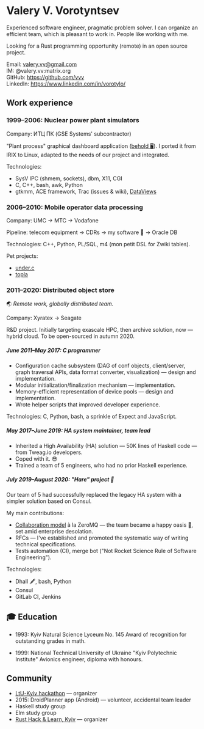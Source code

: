 # Valery V. Vorotyntsev

Experienced software engineer, pragmatic problem solver.  I can organize an efficient team, which is pleasant to work in.  People like working with me.

Looking for a Rust programming opportunity (remote) in an open source project.

Email: valery.vv@gmail.com <br>
IM: @valery.vv:matrix.org <br>
GitHub: https://github.com/vvv <br>
LinkedIn: https://www.linkedin.com/in/vorotylo/

## Work experience

### 1999–2006: Nuclear power plant simulators

Company: ИТЦ ПК (GSE Systems' subcontractor)

"Plant process" graphical dashboard application ([behold :desktop_computer:](https://www.youtube.com/watch?v=L_WoXBLTCLs&t=51s)).  I ported it from IRIX to Linux, adapted to the needs of our project and integrated.

Technologies:
- SysV IPC (shmem, sockets), dbm, X11, CGI
- C, C++, bash, awk, Python
- gtkmm, ACE framework, Trac (issues & wiki), [DataViews](https://www.prs.de/dataviews%E2%84%A2)

### 2006–2010: Mobile operator data processing

Company: UMC → MTC → Vodafone

Pipeline: telecom equipment → CDRs → my software :wave: → Oracle DB

Technologies: C++, Python, PL/SQL, m4 (mon petit DSL for Zwiki tables).

Pet projects:
* [under.c](https://github.com/vvv/under.c)
* [topla](https://github.com/vvv/topla)

### 2011–2020: Distributed object store

:earth_asia: _Remote work, globally distributed team._

Company: Xyratex → Seagate

R&D project.  Initially targeting exascale HPC, then archive solution, now — hybrid cloud.  To be open-sourced in autumn 2020.

##### June 2011–May 2017: C programmer

* Configuration cache subsystem (DAG of conf objects, client/server, graph traversal APIs, data format converter, visualization) — design and implementation.
* Modular initialization/finalization mechanism — implementation.
* Memory-efficient representation of device pools — design and implementation.
* Wrote helper scripts that improved developer experience.

Technologies: C, Python, bash, a sprinkle of Expect and JavaScript.

##### May 2017–June 2019: HA system maintainer, team lead

* Inherited a High Availability (HA) solution — 50K lines of Haskell code — from Tweag.io developers.
* Coped with it. :sunglasses:
* Trained a team of 5 engineers, who had no prior Haskell experience.

##### July 2019–August 2020: "Hare" project :rabbit:

Our team of 5 had successfully replaced the legacy HA system with a simpler solution based on Consul.

My main contributions:
* [Collaboration model](http://hintjens.com/blog:23) à la ZeroMQ — the team became a happy oasis :palm_tree:, set amid enterprise desolation.
* RFCs — I've established and promoted the systematic way of writing technical specifications.
* Tests automation (CI), merge bot ("Not Rocket Science Rule of Software Engineering").

Technologies:
- Dhall :fountain_pen:, bash, Python
- Consul
- GitLab CI, Jenkins

## :mortar_board: Education

* 1993: Kyiv Natural Science Lyceum No. 145
  Award of recognition for outstanding grades in math.

* 1999: National Technical University of Ukraine "Kyiv Polytechnic Institute"
  Avionics engineer, diploma with honours.

## Community

* [LtU-Kyiv hackathon](https://wiki.haskell.org/LtU-Kiev/Hackathon) — organizer
* 2015: DroidPlanner app (Android) — volunteer, accidental team leader
* Haskell study group
* Elm study group
* [Rust Hack & Learn, Kyiv](https://kyivlambda.com/rust-hack-and-learn/README_en) — organizer
